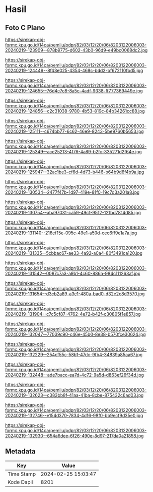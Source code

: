 # Hasil

## Foto C Plano

https://sirekap-obj-formc.kpu.go.id/14ca/pemilu/pdpr/82/03/12/20/06/8203122006003-20240219-123909--878b9775-d602-43b0-96d9-e49bc0068dc2.jpg

https://sirekap-obj-formc.kpu.go.id/14ca/pemilu/pdpr/82/03/12/20/06/8203122006003-20240219-124449--8f43e025-4354-468c-bdd2-bf672110fbd5.jpg

https://sirekap-obj-formc.kpu.go.id/14ca/pemilu/pdpr/82/03/12/20/06/8203122006003-20240219-124655--76d4c7c8-8a5c-4adf-9338-ff777369449e.jpg

https://sirekap-obj-formc.kpu.go.id/14ca/pemilu/pdpr/82/03/12/20/06/8203122006003-20240219-124856--c2c31038-9780-4b53-819c-84b34261cc88.jpg

https://sirekap-obj-formc.kpu.go.id/14ca/pemilu/pdpr/82/03/12/20/06/8203122006003-20240219-125111--c674bb77-6c62-46e9-8243-5be9760b5653.jpg

https://sirekap-obj-formc.kpu.go.id/14ca/pemilu/pdpr/82/03/12/20/06/8203122006003-20240219-125349--ace25213-4f76-4a89-b2fc-335271d2f64e.jpg

https://sirekap-obj-formc.kpu.go.id/14ca/pemilu/pdpr/82/03/12/20/06/8203122006003-20240219-125947--32ac1be3-cf6d-4d73-b446-b64b9d6f4b9a.jpg

https://sirekap-obj-formc.kpu.go.id/14ca/pemilu/pdpr/82/03/12/20/06/8203122006003-20240219-130534--2477f47b-1d97-419e-81f0-19c7d3a201a8.jpg

https://sirekap-obj-formc.kpu.go.id/14ca/pemilu/pdpr/82/03/12/20/06/8203122006003-20240219-130754--aba97031-ca59-49c1-9512-121bd7814d85.jpg

https://sirekap-obj-formc.kpu.go.id/14ca/pemilu/pdpr/82/03/12/20/06/8203122006003-20240219-131140--216ef15e-095c-49e1-a50d-cec6ff9e1a7a.jpg

https://sirekap-obj-formc.kpu.go.id/14ca/pemilu/pdpr/82/03/12/20/06/8203122006003-20240219-131335--5cbbac67-ae33-4a92-a0a4-80f3491ca120.jpg

https://sirekap-obj-formc.kpu.go.id/14ca/pemilu/pdpr/82/03/12/20/06/8203122006003-20240219-131542--0087c7a3-a9b1-4c60-886a-984c111263af.jpg

https://sirekap-obj-formc.kpu.go.id/14ca/pemilu/pdpr/82/03/12/20/06/8203122006003-20240219-131654--d3cb2a89-a3e1-480a-bad0-d32e2c8d3570.jpg

https://sirekap-obj-formc.kpu.go.id/14ca/pemilu/pdpr/82/03/12/20/06/8203122006003-20240219-131904--c7c5cf87-4762-4e72-b42f-c30805f1e857.jpg

https://sirekap-obj-formc.kpu.go.id/14ca/pemilu/pdpr/82/03/12/20/06/8203122006003-20240219-132047--77039c90-c46e-45b0-8e38-b570fce30624.jpg

https://sirekap-obj-formc.kpu.go.id/14ca/pemilu/pdpr/82/03/12/20/06/8203122006003-20240219-132229--254cf55c-58b1-47dc-9fb4-34839a85aa67.jpg

https://sirekap-obj-formc.kpu.go.id/14ca/pemilu/pdpr/82/03/12/20/06/8203122006003-20240219-132448--ade7bacc-ea7d-4c72-9a5d-d863ef26f34d.jpg

https://sirekap-obj-formc.kpu.go.id/14ca/pemilu/pdpr/82/03/12/20/06/8203122006003-20240219-132623--c383bb8f-41aa-41ba-8cbe-875432c6ad03.jpg

https://sirekap-obj-formc.kpu.go.id/14ca/pemilu/pdpr/82/03/12/20/06/8203122006003-20240219-132746--e154d370-7834-4d16-98f0-bb9ecf9d35e0.jpg

https://sirekap-obj-formc.kpu.go.id/14ca/pemilu/pdpr/82/03/12/20/06/8203122006003-20240219-132930--654a6dee-6f26-490e-8d97-217da0a21858.jpg


## Metadata

| Key        | Value               |
| ---------- | ------------------- |
| Time Stamp | 2024-02-25 15:03:47 |
| Kode Dapil | 8201                |



